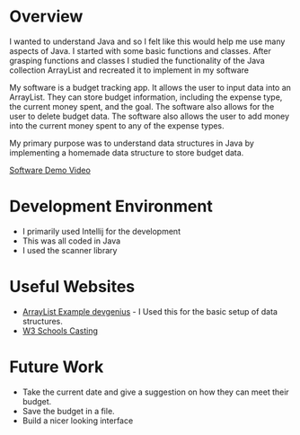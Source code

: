 # Overview

I wanted to understand Java and so I felt like this would help me use many aspects of Java. I started with some basic functions and classes. After grasping functions and classes I studied the functionality of the Java collection ArrayList and recreated it to implement in my software

My software is a budget tracking app. It allows the user to input data into an ArrayList. They can store budget information, including the expense type, the current money spent, and the goal. The software also allows for the user to delete budget data. The software also allows the user to add money into the current money spent to any of the expense types.

My primary purpose was to understand data structures in Java by implementing a homemade data structure to store budget data.

[Software Demo Video](https://youtu.be/mx_HroeQnnk)

# Development Environment

* I primarily used Intellij for the development
* This was all coded in Java
* I used the scanner library

# Useful Websites

* [ArrayList Example devgenius](https://blog.devgenius.io/creating-the-java-arraylist-data-structure-3df0b18ad43b) - I Used this for the basic setup of data structures.
* [W3 Schools Casting](https://www.w3schools.com/java/java_type_casting.asp)

# Future Work

* Take the current date and give a suggestion on how they can meet their budget.
* Save the budget in a file.
* Build a nicer looking interface
